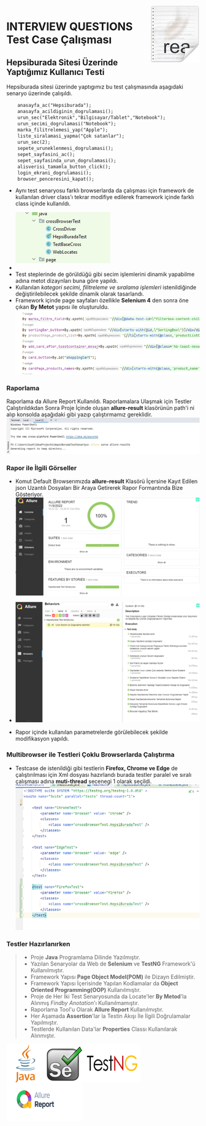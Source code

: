 
<img src="pngs/icon.png" align="right" />

# INTERVIEW QUESTIONS Test Case Çalışması
## Hepsiburada Sitesi Üzerinde Yaptığımız Kullanıcı Testi
<p> Hepsiburada sitesi üzerinde yaptıgımız bu test çalışmasında aşagıdaki senaryo üzerinde çalışıldı.

        anasayfa_ac("Hepsiburada");
        anasayfa_acildiginin_dogrulamasi();
        urun_sec("Elektronik","Bilgisayar/Tablet","Notebook");
        urun_secimi_dogrulamasi("Notebook");
        marka_filitrelemesi_yap("Apple");
        liste_siralamasi_yapma("Çok satanlar");
        urun_sec(2);
        sepete_uruneklenmesi_dogrulamasi();
        sepet_sayfasini_ac();
        sepet_sayfasinda_urun_dogrulamasi();
        alisverisi_tamamla_button_click();
        login_ekrani_dogrulamasi();
        browser_penceresini_kapat();

- Aynı test senaryosu farklı browserlarda da çalışması için framework de kullanılan driver class'ı tekrar modifiye edilerek 
framework içinde farklı class içinde kullanıldı. </p>
![crossBrowser](pngs/crosPages.jpg "Crossbrowser Testi İçin Framework İçinde Yapılan Modifikasyon")
- 
- Test steplerinde de görüldüğü gibi secim işlemlerini dinamik yapabilme adına metot dizaynları buna göre yapıldı.
- Kullanılan *kategori secimi, filitreleme ve sıralama işlemleri* istenildiğinde değiştirilebilecek şekilde dinamik olarak tasarlandı.
- Framework içinde page sayfaları özellikle **Selenium 4** den sonra öne çıkan **By Metot** yapısı ile oluşturuldu.
![Page Class](pngs/pageLocates.png "Page Class'ı By metot yapısı ile oluşturuldu")

### Raporlama
Raporlama da Allure Report Kullanıldı. Raporlamalara Ulaşmak için Testler Çalıştırıldıkdan Sonra Proje İçinde oluşan **allure-result**
klasörünün path'i ni alıp konsolda aşağıdaki gibi yazıp çalıştırmamız gereklidir.
![Report](/pngs/openReport.jpg "Raporu Konsolda Komut Yazarak Açıyoruz.")

### Rapor ile İlgili Görseller
- Komut Default Browserımızda **allure-result** Klasörü İçersine Kayıt Edilen json Uzantılı Dosyaları Bir Araya Getirerek
  Rapor Formantında Bize Gösteriyor.
  ![Report1](/pngs/rapor1.png "Raporu Görseli")
- 
  ![Report2](/pngs/rapor2.png "Raporu Görseli")

- Rapor içinde kullanılan parametrelerde görülebilecek şekilde modifikasyon yapıldı.

### Multibrowser ile Testleri Çoklu Browserlarda Çalıştırma
- Testcase de istenildiği gibi testlerin **Firefox, Chrome ve Edge** de çalıştırılması için 
Xml dosyası hazırlandı burada testler paralel ve sıralı çalışması adına **muti-thread** secenegi 1 olarak seçildi.
![MultiBrowser](pngs/MultiBrowser.png "Çoklu Browserda Testimizi Çalıştırmak İçin Düzenledigimiz Xml Dosya Yapısı ")


### Testler Hazırlanırken

> - Proje **Java** Programlama Dilinde Yazılmıştır.
> - Yazılan Senaryolar da Web de **Selenium** ve **TestNG** Framework'ü Kullanılmıştır.
> - Framework Yapısı **Page Object Model(POM)** ile Dizayn Edilmiştir.
> - Framework Yapısı İçerisinde Yapılan Kodlamalar da **Object Oriented Programming(OOP)** Kullanılmıştır.
> - Proje de Her İki Test Senaryosunda da  Locate'ler **By Metod**'la Alınmış _Findby Anotation_'ı Kullanılmamıştır.
> - Raporlama Tool'u Olarak **Allure Report** Kullanılmıştır.
> - Her Aşamada **Assertion**'lar la Testin Akışı İle İlgili Doğrulamalar Yapılmıştır.
> - Testlerde Kullanılan Data'lar **Properties** Classı Kullanılarak Alınmıştır.




<img src="pngs/java.png" width="100px" height="100px" padding=10px align="left" />
<img src="pngs/selenium.png" width="100px" height="100px" padding=10px align="left" />
<img src="pngs/testng.png" width="150px" height="100px" padding=10px align="left" />
<img src="pngs/allureReport.png" width="200px" height="100px" padding=10px  align="left" />

